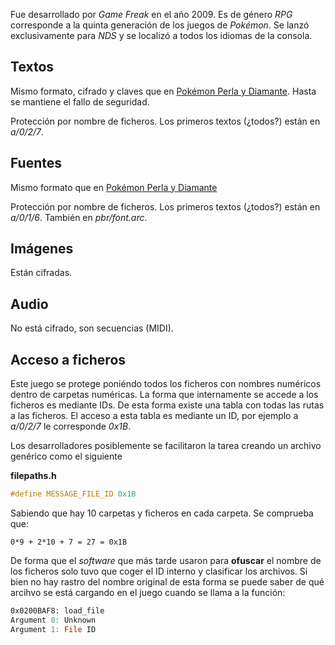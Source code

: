 Fue desarrollado por *Game Freak* en el año 2009. Es de género *RPG* corresponde a la quinta generación de los juegos de *Pokémon*. Se lanzó exclusivamente para *NDS* y se localizó a todos los idiomas de la consola.

## Textos
Mismo formato, cifrado y claves que en [Pokémon Perla y Diamante](Pokémon-Perla-y-Diamante#textos). Hasta se mantiene el fallo de seguridad.

Protección por nombre de ficheros. Los primeros textos (¿todos?) están en *a/0/2/7*.

## Fuentes
Mismo formato que en [Pokémon Perla y Diamante](Pokémon-Perla-y-Diamante#fuentes)

Protección por nombre de ficheros. Los primeros textos (¿todos?) están en *a/0/1/6*. También en *pbr/font.arc*.

## Imágenes
Están cifradas.

## Audio
No está cifrado, son secuencias (MIDI).

## Acceso a ficheros
Este juego se protege poniéndo todos los ficheros con nombres numéricos dentro de carpetas numéricas. La forma que internamente se accede a los ficheros es mediante IDs. De esta forma existe una tabla con todas las rutas a las ficheros. El acceso a esta tabla es mediante un ID, por ejemplo a *a/0/2/7* le corresponde *0x1B*.

Los desarrolladores posiblemente se facilitaron la tarea creando un archivo genérico como el siguiente

**filepaths.h**
```c
#define MESSAGE_FILE_ID 0x1B
```

Sabiendo que hay 10 carpetas y ficheros en cada carpeta. Se comprueba que:
```
0*9 + 2*10 + 7 = 27 = 0x1B
```
De forma que el *software* que más tarde usaron para **ofuscar** el nombre de los ficheros solo tuvo que coger el ID interno y clasificar los archivos. Si bien no hay rastro del nombre original de esta forma se puede saber de qué arcihvo se está cargando en el juego cuando se llama a la función:

```asm
0x0200BAF8: load_file
Argument 0: Unknown
Argument 1: File ID
```
